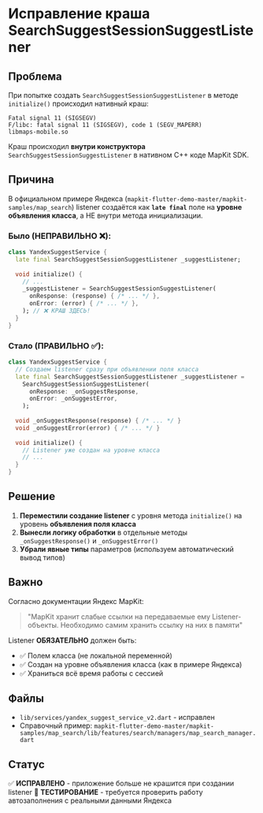 # Исправление краша SearchSuggestSessionSuggestListener

## Проблема
При попытке создать `SearchSuggestSessionSuggestListener` в методе `initialize()` происходил нативный краш:
```
Fatal signal 11 (SIGSEGV) 
F/libc: fatal signal 11 (SIGSEGV), code 1 (SEGV_MAPERR)
libmaps-mobile.so
```

Краш происходил **внутри конструктора** `SearchSuggestSessionSuggestListener` в нативном C++ коде MapKit SDK.

## Причина
В официальном примере Яндекса (`mapkit-flutter-demo-master/mapkit-samples/map_search`) listener создаётся как **`late final`** поле на **уровне объявления класса**, а НЕ внутри метода инициализации.

### Было (НЕПРАВИЛЬНО ❌):
```dart
class YandexSuggestService {
  late final SearchSuggestSessionSuggestListener _suggestListener;
  
  void initialize() {
    // ...
    _suggestListener = SearchSuggestSessionSuggestListener(
      onResponse: (response) { /* ... */ },
      onError: (error) { /* ... */ },
    ); // ❌ КРАШ ЗДЕСЬ!
  }
}
```

### Стало (ПРАВИЛЬНО ✅):
```dart
class YandexSuggestService {
  // Создаем listener сразу при объявлении поля класса
  late final SearchSuggestSessionSuggestListener _suggestListener = 
    SearchSuggestSessionSuggestListener(
      onResponse: _onSuggestResponse,
      onError: _onSuggestError,
    );
  
  void _onSuggestResponse(response) { /* ... */ }
  void _onSuggestError(error) { /* ... */ }
  
  void initialize() {
    // Listener уже создан на уровне класса
    // ...
  }
}
```

## Решение
1. **Переместили создание listener** с уровня метода `initialize()` на уровень **объявления поля класса**
2. **Вынесли логику обработки** в отдельные методы `_onSuggestResponse()` и `_onSuggestError()`
3. **Убрали явные типы** параметров (используем автоматический вывод типов)

## Важно
Согласно документации Яндекс MapKit:
> "MapKit хранит слабые ссылки на передаваемые ему Listener-объекты. Необходимо самим хранить ссылку на них в памяти"

Listener **ОБЯЗАТЕЛЬНО** должен быть:
- ✅ Полем класса (не локальной переменной)
- ✅ Создан на уровне объявления класса (как в примере Яндекса)
- ✅ Храниться всё время работы с сессией

## Файлы
- `lib/services/yandex_suggest_service_v2.dart` - исправлен
- Справочный пример: `mapkit-flutter-demo-master/mapkit-samples/map_search/lib/features/search/managers/map_search_manager.dart`

## Статус
✅ **ИСПРАВЛЕНО** - приложение больше не крашится при создании listener
🔄 **ТЕСТИРОВАНИЕ** - требуется проверить работу автозаполнения с реальными данными Яндекса
